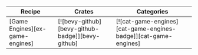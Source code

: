| Recipe | Crates | Categories |
|---|---|---|
| [Game Engines][ex-game-engines] | [![bevy-github][bevy-github-badge]][bevy-github] |  [![cat-game-engines][cat-game-engines-badge]][cat-game-engines]  |
